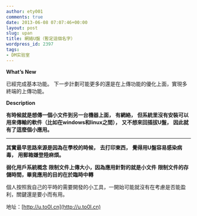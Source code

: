 ```yaml
---
author: ety001
comments: true
date: 2013-06-08 07:07:46+00:00
layout: post
slug: upan
title: 網絡U盤（暫定這個名字）
wordpress_id: 2397
tags:
- DM实验室
---
```


**What’s New**

已經完成基本功能。
下一步計劃可能更多的還是在上傳功能的優化上面，實現多終端的上傳功能。

**Description**

**有時候就是想傳一個小文件到另一台機器上面，**
**有網絡，**
**但系統里沒有安裝可以用來傳輸的軟件（比如在windows和linux之間），**
**又不想來回插拔U盤，**
**因此就有了這麼個小應用。**

* * *

**其實最早思路來源是因為在學校的時候，**
**去打印東西，**
**覺得用U盤容易感染病毒，**
**用郵箱嫌登陸麻煩。**

**弱化用戶系統概念**
**限制文件上傳大小，因為應用針對的就是小文件**
**限制文件的存儲時間，畢竟應用的目的在於臨時中轉**

個人按照我自己的平時的需要開發的小工具，一開始可能就沒有在考慮是否能盈利，關鍵還是要小而有用。

地址：[http://u.to0l.cn](http://u.to0l.cn)

